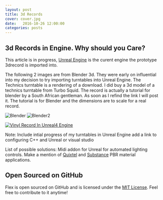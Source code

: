 ```yaml
---
layout: post
title: 3d Records
cover: cover.jpg
date:   2016-10-26 12:00:00
categories: posts
---
```


## 3d Records in Engine. Why should you Care?


This article is in progress, [Unreal Engine](https://www.unrealengine.com/blog) is the curent engine
the prototype 3drecord is imported into. 

The following 2 images are from Blender 3d. They were early on influential into my decision to try importing turntables into Unreal Engine. The Technics turntable is a rendering of a download. I did buy a 3d model of a technics turntable from Turbo Squid. The record is actually a tutorial for blender by a South African gentleman. As soon as I refind the link I will post it. The tutorial is for Blender and the dimensions are to scale for a real record. 

![Blender](/flex/images/BlenderRecord.jpg) 
![Blender2](/flex/images/BlenderRecord2.jpg) 

[![Vinyl Record In Unreal4 Engine](/flex/images/vinylUtube.jpg)](https://www.youtube.com/embed/2trAGuT5Ge0 "Vinyl Record In Unreal4 Engine")

Note: Include intial progress of my turntables in Unreal Engine
      add a link to configuring C++ and Unreal or visual studio
      
List of possible solutions:  Midi addon for Unreal for automated lighting controls. 
Make a mention of [Quixtel](http://quixel.se/suite/) and [Substance](https://www.allegorithmic.com/products/substance-designer) PBR material applications. 




## Open Sourced on GitHub

Flex is open sourced on GitHub 
and is licensed under the [MIT License](http://opensource.org/licenses/MIT).
 Feel free to contribute to it anytime!

